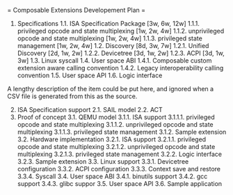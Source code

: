 = Composable Extensions Developement Plan =

1. Specifications
1.1. ISA Specification Package [3w, 6w, 12w]
1.1.1. privileged opcode and state multiplexing [1w, 2w, 4w]
1.1.2. unprivileged opcode and state multiplexing [1w, 2w, 4w]
1.1.3. privileged state management [1w, 2w, 4w]
1.2. Discovery [8d, 3w, 7w]
1.2.1. Unified Discovery [2d, 1w, 2w]
1.2.2. Devicetree [3d, 1w, 2w]
1.2.3. ACPI [3d, 1w, 3w]
1.3. Linux syscall
1.4. User space ABI
1.4.1. Composable custom extension aware calling convention
1.4.2. Legacy interoperability calling convention
1.5. User space API
1.6. Logic interface

  A lengthy description of the item could be put here, and ignored
  when a CSV file is generated from this as the source.

2. ISA Specification support
2.1. SAIL model
2.2. ACT
3. Proof of concept
3.1. QEMU model
3.1.1. ISA support
3.1.1.1. privileged opcode and state multiplexing
3.1.1.2. unprivileged opcode and state multiplexing
3.1.1.3. privileged state management
3.1.2. Sample extension
3.2. Hardware implementation
3.2.1. ISA support
3.2.1.1. privileged opcode and state multiplexing
3.2.1.2. unprivileged opcode and state multiplexing
3.2.1.3. privileged state management
3.2.2. Logic interface
3.2.3. Sample extension
3.3. Linux support
3.3.1. Devicetree configuration
3.3.2. ACPI configuration
3.3.3. Context save and restore
3.3.4. Syscall
3.4. User space ABI
3.4.1. binutils support
3.4.2. gcc support
3.4.3. glibc suppor
3.5. User space API
3.6. Sample application
